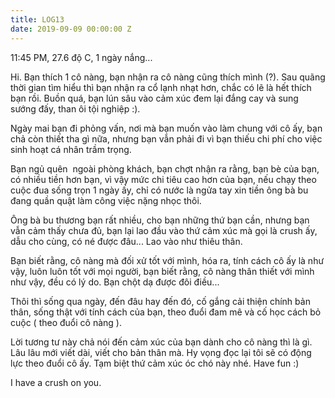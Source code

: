 ```yaml
---
title: LOG13
date: 2019-09-09 00:00:00 Z
---
```


11:45 PM, 27.6 độ C, 1 ngày nắng...  
  
  
  
Hi. Bạn thích 1 cô nàng, bạn nhận ra cô nàng cũng thích mình (?). Sau quãng thời gian tìm hiểu thì bạn nhận ra cổ lạnh nhạt hơn, chắc có lẽ là hết thích bạn rồi. Buồn quá, bạn lún sâu vào cảm xúc đem lại đắng cay và sung sướng đấy, than ôi tội nghiệp :).  
  
Ngày mai bạn đi phỏng vấn, nơi mà bạn muốn vào làm chung với cô ấy, bạn chả còn thiết tha gì nữa, nhưng bạn vẫn phải đi vì bạn thiếu chi phí cho việc sinh hoạt cá nhân trầm trọng.  
  
Bạn ngủ quên  ngoài phòng khách, bạn chợt nhận ra rằng, bạn bè của bạn, có nhiều tiền hơn bạn, vì vậy mức chi tiêu cao hơn của bạn, nếu chạy theo cuộc đua sống trọn 1 ngày ấy, chỉ có nước là ngửa tay xin tiền ông bà bu đang quần quật làm công việc nặng nhọc thôi.  
  
Ông bà bu thương bạn rất nhiều, cho bạn những thứ bạn cần, nhưng bạn vẫn cảm thấy chưa đủ, bạn lại lao đầu vào thứ cảm xúc mà gọi là crush ấy, dẫu cho cùng, có né được đâu... Lao vào như thiêu thân.  
  
Bạn biết rằng, cô nàng mà đối xử tốt với mình, hóa ra, tính cách cô ấy là như vậy, luôn luôn tốt với mọi người, bạn biết rằng, cô nàng thân thiết với mình như vậy, đều có lý do. Bạn chột dạ được đôi điều...  
  
Thôi thì sống qua ngày, đến đâu hay đến đó, cố gắng cải thiện chính bản thân, sống thật với tính cách của bạn, theo đuổi đam mê và cố học cách bỏ cuộc ( theo đuổi cô nàng ).  
  
Lời tương tư này chả nói đến cảm xúc của bạn dành cho cô nàng thì là gì. Lâu lâu mới viết dài, viết cho bản thân mà. Hy vọng đọc lại tôi sẽ có động lực theo đuổi cô ấy. Tạm biệt thứ cảm xúc óc chó này nhé. Have fun :)  
  
I have a crush on you.